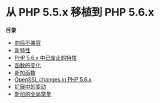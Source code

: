 从 PHP 5.5.x 移植到 PHP 5.6.x
=============================

**目录**

-   [向后不兼容](/migration56/incompatible.html)
-   [新特性](/migration56/new-features.html)
-   [PHP 5.6.x 中已废止的特性](/migration56/deprecated.html)
-   [函数的变化](/migration56/changed-functions.html)
-   [新加函数](/migration56/new-functions.html)
-   [OpenSSL changes in PHP 5.6.x](/migration56/openssl.html)
-   [扩展中的变动](/migration56/extensions.html)
-   [新加的全局常量](/migration56/constants.html)
